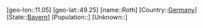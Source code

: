 ﻿---
location: [49.25,11.05]
type: City
tags:
- geo/City


SpocWebEntityId: 33784
isDeleted: false
confidential: public

---
[geo-lon::11.05]
[geo-lat::49.25]
[name::Roth]
[Country::[Germany](geo/Continent/Europe/Germany.md)]
[State::[Bayern](geo/Continent/Europe/Germany/Bayern.md)]
[Population::]
[Unknown::]

